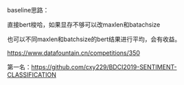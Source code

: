 baseline思路：

直接bert梭哈，如果显存不够可以改maxlen和batachsize

也可以不同maxlen和batchsize的bert结果进行平均，会有收益。

https://www.datafountain.cn/competitions/350

第一名：https://github.com/cxy229/BDCI2019-SENTIMENT-CLASSIFICATION
